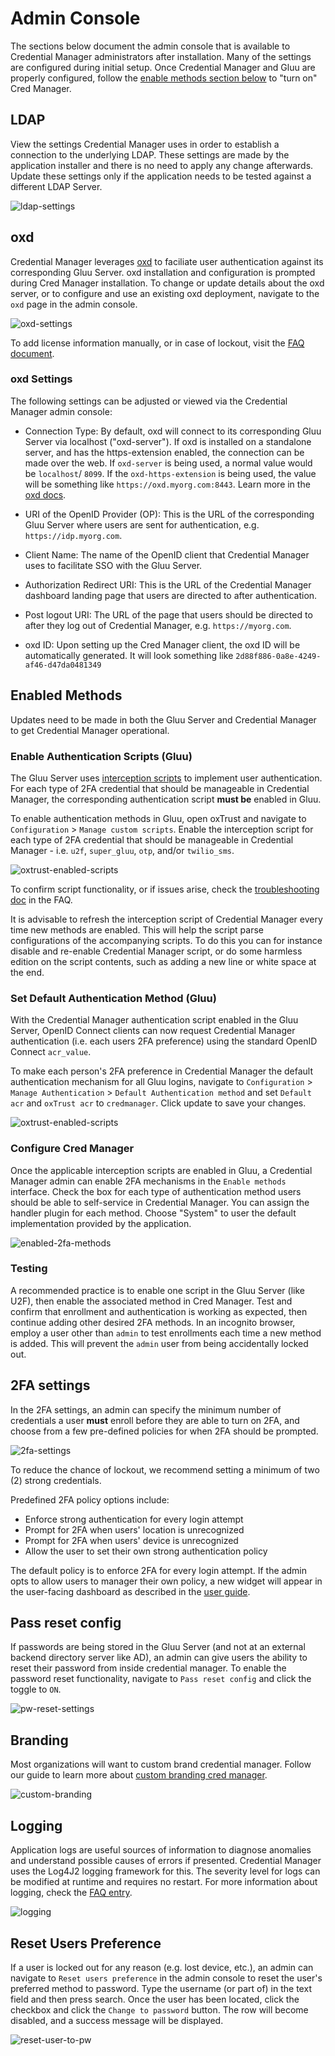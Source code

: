 # Admin Console
The sections below document the admin console that is available to Credential Manager administrators after installation. Many of the settings are configured during initial setup. Once Credential Manager and Gluu are properly configured, follow the [enable methods section below](#enabled-methods) to "turn on" Cred Manager. 


## LDAP 

View the settings Credential Manager uses in order to establish a connection to the underlying LDAP. These settings are made by the application installer and there is no need to apply any change afterwards. Update these settings only if the application needs to be tested against a different LDAP Server. 

![ldap-settings](../img/admin-console/LDAP-settings.png)

## oxd

Credential Manager leverages [oxd](https://oxd.gluu.org) to faciliate user authentication against its corresponding Gluu Server. oxd installation and configuration is prompted during Cred Manager installation. To change or update details about the oxd server, or to configure and use an existing oxd deployment, navigate to the `oxd` page in the admin console.

![oxd-settings](../img/admin-console/oxd-settings.png)

To add license information manually, or in case of lockout, visit the [FAQ document](./faq.md#oxd).

### oxd Settings
The following settings can be adjusted or viewed via the Credential Manager admin console:

- Connection Type: By default, oxd will connect to its corresponding Gluu Server via localhost ("oxd-server"). If oxd is installed on a standalone server, and has the https-extension enabled, the connection can be made over the web. If `oxd-server` is being used, a normal value would be `localhost`/ `8099`. If the `oxd-https-extension` is being used, the value will be something like `https://oxd.myorg.com:8443`. Learn more in the [oxd docs](https://gluu.org/docs/oxd). 

- URI of the OpenID Provider (OP): This is the URL of the corresponding Gluu Server where users are sent for authentication, e.g. `https://idp.myorg.com`. 

- Client Name: The name of the OpenID client that Credential Manager uses to facilitate SSO with the Gluu Server. <!--, e.g. `Credential Manager Production`.-->

- Authorization Redirect URI: This is the URL of the Credential Manager dashboard landing page that users are directed to after authentication. <!--, e.g. `https://idp.myorg.com/credentials`. -->

- Post logout URI: The URL of the page that users should be directed to after they log out of Credential Manager, e.g. `https://myorg.com`. 

- oxd ID: Upon setting up the Cred Manager client, the oxd ID will be automatically generated. It will look something like `2d88f886-0a8e-4249-af46-d47da0481349`

## Enabled Methods

Updates need to be made in both the Gluu Server and Credential Manager to get Credential Manager operational.

### Enable Authentication Scripts (Gluu)

The Gluu Server uses [interception scripts](https://gluu.org/docs/ce/admin-guide/custom-script/) to implement user authentication. For each type of 2FA credential that should be manageable in Credential Manager, the corresponding authentication script **must be** enabled in Gluu. 

To enable authentication methods in Gluu, open oxTrust and navigate to  `Configuration` > `Manage custom scripts`. Enable the interception script for each type of 2FA credential that should be manageable in Credential Manager - i.e. `u2f`, `super_gluu`, `otp`, and/or `twilio_sms`.  

![oxtrust-enabled-scripts](../img/admin-console/oxTrust-enabled-scripts.png)

To confirm script functionality, or if issues arise, check the [troubleshooting doc](./faq.md#troubleshooting-interception-scripts) in the FAQ.

It is advisable to refresh the interception script of Credential Manager every time new methods are enabled. This will help the script parse configurations of the accompanying scripts. To do this you can for instance disable and re-enable Credential Manager script, or do some harmless edition on the script contents, such as adding a new line or white space at the end. 

### Set Default Authentication Method (Gluu)
With the Credential Manager authentication script enabled in the Gluu Server, OpenID Connect clients can now request Credential Manager authentication (i.e. each users 2FA preference) using the standard OpenID Connect `acr_value`. 

To make each person's 2FA preference in Credential Manager the default authentication mechanism for all Gluu logins, navigate to `Configuration` > `Manage Authentication` > `Default Authentication method` and set `Default acr` and `oxTrust acr` to `credmanager`. Click update to save your changes. 

![oxtrust-enabled-scripts](../img/admin-console/oxTrust-auth-mechanisms.png)
    
### Configure Cred Manager

Once the applicable interception scripts are enabled in Gluu, a Credential Manager admin can enable 2FA mechanisms in the `Enable methods` interface. Check the box for each type of authentication method users should be able to self-service in Credential Manager. You can assign the handler plugin for each method. Choose "System" to user the default implementation provided by the application.

![enabled-2fa-methods](../img/admin-console/enabled-2FA-methods.png)

### Testing 

A recommended practice is to enable one script in the Gluu Server (like U2F), then enable the associated method in Cred Manager. Test and confirm that enrollment and authentication is working as expected, then continue adding other desired 2FA methods. In an incognito browser, employ a user other than `admin` to test enrollments each time a new method is added. This will prevent the `admin` user from being accidentally locked out.

## 2FA settings

In the 2FA settings, an admin can specify the minimum number of credentials a user **must** enroll before they are able to turn on 2FA, and choose from a few pre-defined policies for when 2FA should be prompted. 

![2fa-settings](../img/admin-console/2FA-settings.png)

To reduce the chance of lockout, we recommend setting a minimum of two (2) strong credentials. 

Predefined 2FA policy options include:

- Enforce strong authentication for every login attempt
- Prompt for 2FA when users' location is unrecognized
- Prompt for 2FA when users' device is unrecognized
- Allow the user to set their own strong authentication policy

The default policy is to enforce 2FA for every login attempt. If the admin opts to allow users to manager their own policy, a new widget will appear in the user-facing dashboard as described in the [user guide](../user-guide.md#2fa-settings--trusted-devices). 

## Pass reset config

If passwords are being stored in the Gluu Server (and not at an external backend directory server like AD), an admin can give users the ability to reset their password from inside credential manager. To enable the password reset functionality, navigate to `Pass reset config` and click the toggle to `ON`.  

![pw-reset-settings](../img/admin-console/pw-reset-setting.png)


## Branding

Most organizations will want to custom brand credential manager. Follow our guide to learn more about [custom branding cred manager](./custom-branding.md).

![custom-branding](../img/admin-console/custom-branding.png)


## Logging

Application logs are useful sources of information to diagnose anomalies and understand possible causes of errors if presented. Credential Manager uses the Log4J2 logging framework for this. The severity level for logs can be modified at runtime and requires no restart. For more information about logging, check the [FAQ entry](./faq.md#where-are-the-logs). 

![logging](../img/admin-console/logging.png)


## Reset Users Preference

If a user is locked out for any reason (e.g. lost device, etc.), an admin can navigate to `Reset users preference` in the admin console to reset the user's preferred method to password. Type the username (or part of) in the text field and then press search. Once the user has been located, click the checkbox and click the `Change to password` button. The row will become disabled, and a success message will be displayed.

![reset-user-to-pw](../img/admin-console/reset-user-to-pw.png)

